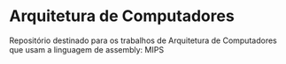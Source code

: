 # Arquitetura de Computadores
 Repositório destinado para os trabalhos de Arquitetura de Computadores que usam a linguagem de assembly: MIPS 
